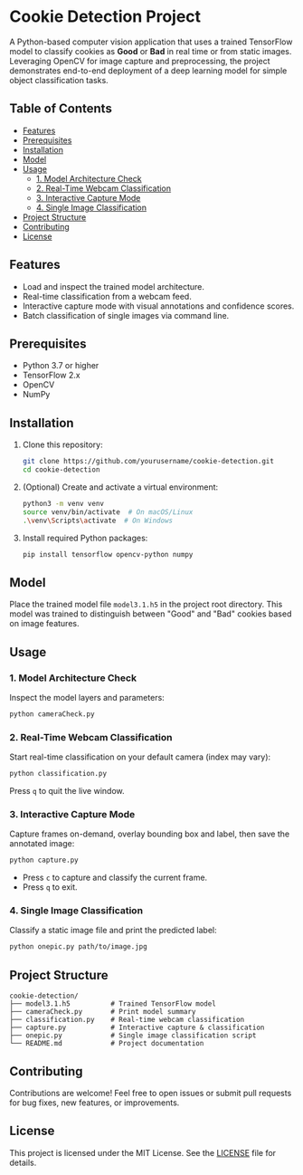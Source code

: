 # Cookie Detection Project

A Python-based computer vision application that uses a trained TensorFlow model to classify cookies as **Good** or **Bad** in real time or from static images. Leveraging OpenCV for image capture and preprocessing, the project demonstrates end-to-end deployment of a deep learning model for simple object classification tasks.

## Table of Contents

- [Features](#features)
- [Prerequisites](#prerequisites)
- [Installation](#installation)
- [Model](#model)
- [Usage](#usage)
  - [1. Model Architecture Check](#1-model-architecture-check)
  - [2. Real-Time Webcam Classification](#2-real-time-webcam-classification)
  - [3. Interactive Capture Mode](#3-interactive-capture-mode)
  - [4. Single Image Classification](#4-single-image-classification)
- [Project Structure](#project-structure)
- [Contributing](#contributing)
- [License](#license)

## Features

- Load and inspect the trained model architecture.
- Real-time classification from a webcam feed.
- Interactive capture mode with visual annotations and confidence scores.
- Batch classification of single images via command line.

## Prerequisites

- Python 3.7 or higher
- TensorFlow 2.x
- OpenCV
- NumPy

## Installation

1. Clone this repository:
   ```bash
   git clone https://github.com/yourusername/cookie-detection.git
   cd cookie-detection
   ```

2. (Optional) Create and activate a virtual environment:
   ```bash
   python3 -m venv venv
   source venv/bin/activate  # On macOS/Linux
   .\venv\Scripts\activate  # On Windows
   ```

3. Install required Python packages:
   ```bash
   pip install tensorflow opencv-python numpy
   ```

## Model

Place the trained model file `model3.1.h5` in the project root directory. This model was trained to distinguish between "Good" and "Bad" cookies based on image features.

## Usage

### 1. Model Architecture Check

Inspect the model layers and parameters:

```bash
python cameraCheck.py
```

### 2. Real-Time Webcam Classification

Start real-time classification on your default camera (index may vary):

```bash
python classification.py
```

Press `q` to quit the live window.

### 3. Interactive Capture Mode

Capture frames on-demand, overlay bounding box and label, then save the annotated image:

```bash
python capture.py
```

- Press `c` to capture and classify the current frame.
- Press `q` to exit.

### 4. Single Image Classification

Classify a static image file and print the predicted label:

```bash
python onepic.py path/to/image.jpg
```


## Project Structure

```
cookie-detection/
├── model3.1.h5          # Trained TensorFlow model
├── cameraCheck.py       # Print model summary
├── classification.py    # Real-time webcam classification
├── capture.py           # Interactive capture & classification
├── onepic.py            # Single image classification script
└── README.md            # Project documentation
```

## Contributing

Contributions are welcome! Feel free to open issues or submit pull requests for bug fixes, new features, or improvements.

## License

This project is licensed under the MIT License. See the [LICENSE](LICENSE) file for details.
